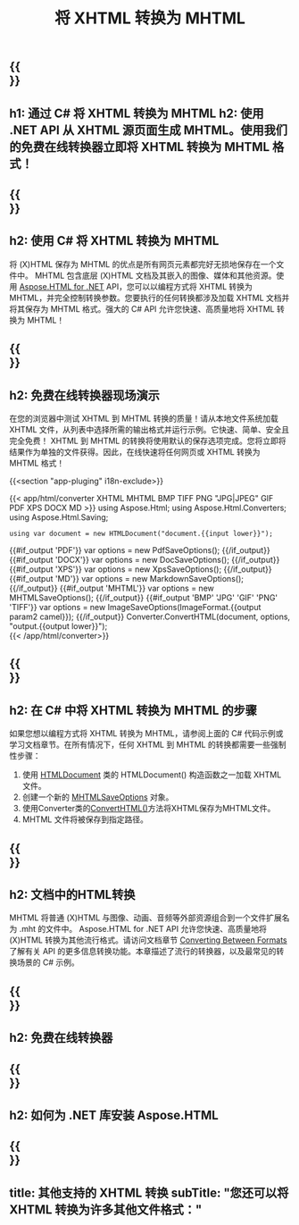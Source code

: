 ﻿---
translation: true
template: /templates/_template-conversion-child.md
title: 将 XHTML 转换为 MHTML
description: 在 C# 中将 XHTML 转换为 MHTML。在 ASP.NET 或任何 .NET 应用程序中轻松使用转换器 API。免费试用在线 XHTML 到 MHTML 转换器！
url: /net/conversion/xhtml-to-mhtml/
family: html
platformtag: net
feature: conversion
informat: XHTML
outformat: MHTML
otherformats: PDF XPS DOCX GIF JPEG PNG TIFF BMP HTML MD
howto: howtoXhtml
---

{{<section banner>}}
---
h1: 通过 C# 将 XHTML 转换为 MHTML
h2: 使用 .NET API 从 XHTML 源页面生成 MHTML。使用我们的免费在线转换器立即将 XHTML 转换为 MHTML 格式！
---

{{<section overview>}}
---
h2: 使用 C# 将 XHTML 转换为 MHTML
---

将 (X)HTML 保存为 MHTML 的优点是所有网页元素都完好无损地保存在一个文件中。 MHTML 包含底层 (X)HTML 文档及其嵌入的图像、媒体和其他资源。使用 [Aspose.HTML for .NET](https://products.aspose.com/html/net/) API，您可以以编程方式将 XHTML 转换为 MHTML，并完全控制转换参数。您要执行的任何转换都涉及加载 XHTML 文档并将其保存为 MHTML 格式。强大的 C# API 允许您快速、高质量地将 XHTML 转换为 MHTML！

{{<section demos>}}
---
h2: 免费在线转换器现场演示
---

在您的浏览器中测试 XHTML 到 MHTML 转换的质量！请从本地文件系统加载 XHTML 文件，从列表中选择所需的输出格式并运行示例。它快速、简单、安全且完全免费！ XHTML 到 MHTML 的转换将使用默认的保存选项完成。您将立即将结果作为单独的文件获得。因此，在线快速将任何网页或 XHTML 转换为 MHTML 格式！

{{<section "app-pluging" i18n-exclude>}}

{{< app/html/converter XHTML MHTML BMP TIFF PNG "JPG|JPEG" GIF PDF XPS DOCX MD >}}
using Aspose.Html;
using Aspose.Html.Converters;
using Aspose.Html.Saving;

    using var document = new HTMLDocument("document.{{input lower}}");
{{#if_output 'PDF'}}
    var options = new PdfSaveOptions();
{{/if_output}}
{{#if_output 'DOCX'}}
    var options = new DocSaveOptions();
{{/if_output}}
{{#if_output 'XPS'}}
    var options = new XpsSaveOptions();
{{/if_output}}
{{#if_output 'MD'}}
    var options = new MarkdownSaveOptions();
{{/if_output}}
{{#if_output 'MHTML'}}
    var options = new MHTMLSaveOptions();
{{/if_output}}
{{#if_output 'BMP' 'JPG' 'GIF' 'PNG' 'TIFF'}}
    var options = new ImageSaveOptions(ImageFormat.{{output param2 camel}});
{{/if_output}}
    Converter.ConvertHTML(document, options, "output.{{output lower}}");   
{{< /app/html/converter>}} 


{{<section steps>}}
---
h2: 在 C# 中将 XHTML 转换为 MHTML 的步骤
---

如果您想以编程方式将 XHTML 转换为 MHTML，请参阅上面的 C# 代码示例或学习文档章节。在所有情况下，任何 XHTML 到 MHTML 的转换都需要一些强制性步骤：

1. 使用 [HTMLDocument](https://reference.aspose.com/html/net/aspose.html/htmldocument) 类的 HTMLDocument() 构造函数之一加载 XHTML 文件。
1. 创建一个新的 [MHTMLSaveOptions](https://reference.aspose.com/html/net/aspose.html.saving/mhtmlsaveoptions) 对象。
1. 使用Converter类的[ConvertHTML()](https://reference.aspose.com/html/net/aspose.html.converters/converter/converthtml/)方法将XHTML保存为MHTML文件。
1. MHTML 文件将被保存到指定路径。

{{<section documentation>}}
---
h2: 文档中的HTML转换
---

MHTML 将普通 (X)HTML 与图像、动画、音频等外部资源组合到一个文件扩展名为 .mht 的文件中。 Aspose.HTML for .NET API 允许您快速、高质量地将 (X)HTML 转换为其他流行格式。请访问文档章节 <a href="https://docs.aspose.com/html/net/converting-between-formats/" target="_blank">Converting Between Formats</a> 了解有关 API 的更多信息转换功能。本章描述了流行的转换器，以及最常见的转换场景的 C# 示例。

{{<section online-converters>}}
---
h2: 免费在线转换器
---

{{<section get-started>}}
---
h2: 如何为 .NET 库安装 Aspose.HTML
---

{{<section other-conversions>}}
---
title: 其他支持的 XHTML 转换
subTitle: "您还可以将 XHTML 转换为许多其他文件格式："
---